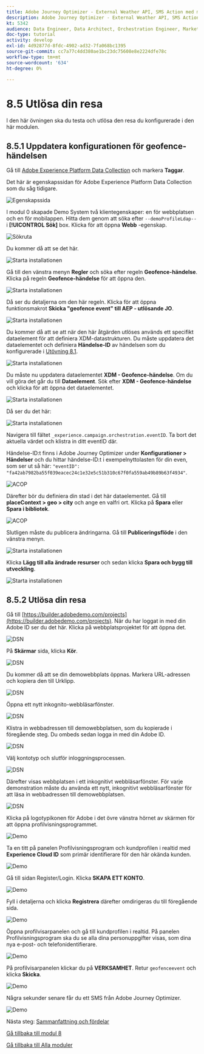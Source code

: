 ```yaml
---
title: Adobe Journey Optimizer - External Weather API, SMS Action med mera - Trigga din orkestrerade kundresa
description: Adobe Journey Optimizer - External Weather API, SMS Action med mera - Trigga din orkestrerade kundresa
kt: 5342
audience: Data Engineer, Data Architect, Orchestration Engineer, Marketer
doc-type: tutorial
activity: develop
exl-id: 4d92877d-8fdc-4902-ad32-7fa068bc1395
source-git-commit: cc7a77c4dd380ae1bc23dc75608e8e2224dfe78c
workflow-type: tm+mt
source-wordcount: '634'
ht-degree: 0%

---
```


# 8.5 Utlösa din resa

I den här övningen ska du testa och utlösa den resa du konfigurerade i den här modulen.

## 8.5.1 Uppdatera konfigurationen för geofence-händelsen

Gå till [Adobe Experience Platform Data Collection](https://experience.adobe.com/launch/) och markera **Taggar**.

Det här är egenskapssidan för Adobe Experience Platform Data Collection som du såg tidigare.

![Egenskapssida](../module1/images/launch1.png)

I modul 0 skapade Demo System två klientegenskaper: en för webbplatsen och en för mobilappen. Hitta dem genom att söka efter `--demoProfileLdap--` i **[!UICONTROL Sök]** box. Klicka för att öppna **Webb** -egenskap.

![Sökruta](../module1/images/property6.png)

Du kommer då att se det här.

![Starta installationen](./images/rule1.png)

Gå till den vänstra menyn **Regler** och söka efter regeln **Geofence-händelse**. Klicka på regeln **Geofence-händelse** för att öppna den.

![Starta installationen](./images/rule2.png)

Då ser du detaljerna om den här regeln. Klicka för att öppna funktionsmakrot **Skicka &quot;geofence event&quot; till AEP - utlösande JO**.

![Starta installationen](./images/rule3.png)

Du kommer då att se att när den här åtgärden utlöses används ett specifikt dataelement för att definiera XDM-datastrukturen. Du måste uppdatera det dataelementet och definiera **Händelse-ID** av händelsen som du konfigurerade i [Utövning 8.1](./ex1.md).

![Starta installationen](./images/rule4.png)

Du måste nu uppdatera dataelementet **XDM - Geofence-händelse**. Om du vill göra det går du till **Dataelement**. Sök efter **XDM - Geofence-händelse** och klicka för att öppna det dataelementet.

![Starta installationen](./images/rule5.png)

Då ser du det här:

![Starta installationen](./images/rule6.png)

Navigera till fältet `_experience.campaign.orchestration.eventID`. Ta bort det aktuella värdet och klistra in ditt eventID där.

Händelse-ID:t finns i Adobe Journey Optimizer under **Konfigurationer > Händelser** och du hittar händelse-ID:t i exempelnyttolasten för din even, som ser ut så här: `"eventID": "fa42ab7982ba55f039eacec24c1e32e5c51b310c67f0fa559ab49b89b63f4934"`.

![ACOP](./images/payloadeventID.png)

Därefter bör du definiera din stad i det här dataelementet. Gå till **placeContext > geo > city** och ange en valfri ort. Klicka på **Spara** eller **Spara i bibliotek**.

![ACOP](./images/payloadeventIDgeo.png)

Slutligen måste du publicera ändringarna. Gå till **Publiceringsflöde** i den vänstra menyn.

![Starta installationen](./images/rule8.png)

Klicka **Lägg till alla ändrade resurser** och sedan klicka **Spara och bygg till utveckling**.

![Starta installationen](./images/rule9.png)

## 8.5.2 Utlösa din resa

Gå till [https://builder.adobedemo.com/projects](https://builder.adobedemo.com/projects). När du har loggat in med din Adobe ID ser du det här. Klicka på webbplatsprojektet för att öppna det.

![DSN](../module0/images/web8.png)

På **Skärmar** sida, klicka **Kör**.

![DSN](../module1/images/web2.png)

Du kommer då att se din demowebbplats öppnas. Markera URL-adressen och kopiera den till Urklipp.

![DSN](../module0/images/web3.png)

Öppna ett nytt inkognito-webbläsarfönster.

![DSN](../module0/images/web4.png)

Klistra in webbadressen till demowebbplatsen, som du kopierade i föregående steg. Du ombeds sedan logga in med din Adobe ID.

![DSN](../module0/images/web5.png)

Välj kontotyp och slutför inloggningsprocessen.

![DSN](../module0/images/web6.png)

Därefter visas webbplatsen i ett inkognitivt webbläsarfönster. För varje demonstration måste du använda ett nytt, inkognitivt webbläsarfönster för att läsa in webbadressen till demowebbplatsen.

![DSN](../module0/images/web7.png)

Klicka på logotypikonen för Adobe i det övre vänstra hörnet av skärmen för att öppna profilvisningsprogrammet.

![Demo](../module2/images/pv1.png)

Ta en titt på panelen Profilvisningsprogram och kundprofilen i realtid med **Experience Cloud ID** som primär identifierare för den här okända kunden.

![Demo](../module2/images/pv2.png)

Gå till sidan Register/Login. Klicka **SKAPA ETT KONTO**.

![Demo](../module2/images/pv9.png)

Fyll i detaljerna och klicka **Registrera** därefter omdirigeras du till föregående sida.

![Demo](../module2/images/pv10.png)

Öppna profilvisarpanelen och gå till kundprofilen i realtid. På panelen Profilvisningsprogram ska du se alla dina personuppgifter visas, som dina nya e-post- och telefonidentifierare.

![Demo](../module2/images/pv11.png)

På profilvisarpanelen klickar du på **VERKSAMHET**. Retur `geofenceevent` och klicka **Skicka**.

![Demo](./images/smsdemo1.png)

Några sekunder senare får du ett SMS från Adobe Journey Optimizer.

![Demo](./images/smsdemo4.png)

Nästa steg: [Sammanfattning och fördelar](./summary.md)

[Gå tillbaka till modul 8](journey-orchestration-external-weather-api-sms.md)

[Gå tillbaka till Alla moduler](../../overview.md)
